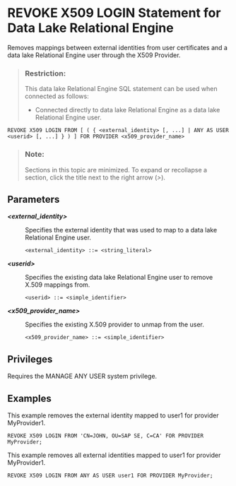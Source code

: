 <!-- loio6d44d706974542d6832c180c5198ec4c -->

# REVOKE X509 LOGIN Statement for Data Lake Relational Engine

Removes mappings between external identities from user certificates and a data lake Relational Engine user through the X509 Provider.



> ### Restriction:  
> This data lake Relational Engine SQL statement can be used when connected as follows:
> 
> -   Connected directly to data lake Relational Engine as a data lake Relational Engine user.



```
REVOKE X509 LOGIN FROM [ ( { <external_identity> [, ...] | ANY AS USER <userid> [, ...] } ) ] FOR PROVIDER <x509_provider_name>
```



> ### Note:  
> Sections in this topic are minimized. To expand or recollapse a section, click the title next to the right arrow \(*\>*\).



<a name="loio6d44d706974542d6832c180c5198ec4c__section_sfn_kbd_rwb"/>

## Parameters


<dl>
<dt><b>

*<external\_identity\>*

</b></dt>
<dd>

Specifies the external identity that was used to map to a data lake Relational Engine user.

```
<external_identity> ::= <string_literal>
```



</dd><dt><b>

*<userid\>*

</b></dt>
<dd>

Specifies the existing data lake Relational Engine user to remove X.509 mappings from.

```
<userid> ::= <simple_identifier>
```



</dd><dt><b>

*<x509\_provider\_name\>*

</b></dt>
<dd>

Specifies the existing X.509 provider to unmap from the user.

```
<x509_provider_name> ::= <simple_identifier>
```



</dd>
</dl>



<a name="loio6d44d706974542d6832c180c5198ec4c__section_h3s_1bd_rwb"/>

## Privileges

Requires the MANAGE ANY USER system privilege.



<a name="loio6d44d706974542d6832c180c5198ec4c__section_yq3_bbd_rwb"/>

## Examples

This example removes the external identity mapped to user1 for provider MyProvider1.

```
REVOKE X509 LOGIN FROM 'CN=JOHN, OU=SAP SE, C=CA' FOR PROVIDER MyProvider;
```

This example removes all external identities mapped to user1 for provider MyProvider1.

```
REVOKE X509 LOGIN FROM ANY AS USER user1 FOR PROVIDER MyProvider;
```

